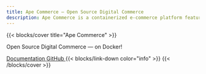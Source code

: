 ```yaml
---
title: Ape Commerce — Open Source Digital Commerce
description: Ape Commerce is a containerized e-commerce platform featuring a web API, an admin application and a storefront.
---
```


{{< blocks/cover title="Ape Commerce" >}}
<p class="mt-3">Open Source Digital Commerce — on Docker!</p>
<a class="btn btn-secondary me-3 mb-5" href="/documentation">
  <i class="fa fa-file-lines me-1"></i> Documentation
</a>
<a class="btn btn-secondary me-3 mb-5" href="https://github.com/ApeCommerce" target="_blank">
  <i class="fab fa-github me-1"></i> GitHub
</a>
{{< blocks/link-down color="info" >}}
{{< /blocks/cover >}}

